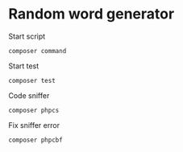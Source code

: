 # Random word generator

Start script

```
composer command
```

Start test

```
composer test
```

Code sniffer

```
composer phpcs
```

Fix sniffer error

```
composer phpcbf
```